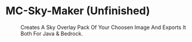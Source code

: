 <h1>MC-Sky-Maker (Unfinished)</h1>
<dd>Creates A Sky Overlay Pack Of Your Choosen Image And Exports It Both For Java & Bedrock.</dd>
